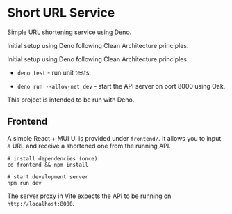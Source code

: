 # Short URL Service
<!-- このリポジトリはDenoで実装されたURL短縮サービスの例です -->

Simple URL shortening service using Deno.

Initial setup using Deno following Clean Architecture principles.

Initial setup using Deno following Clean Architecture principles.

- `deno test` - run unit tests.

- `deno run --allow-net dev` - start the API server on port 8000 using Oak.

This project is intended to be run with Deno.

## Frontend

A simple React + MUI UI is provided under `frontend/`. It allows you to input a URL and receive a shortened one from the running API.

```
# install dependencies (once)
cd frontend && npm install

# start development server
npm run dev
```

The server proxy in Vite expects the API to be running on `http://localhost:8000`.
